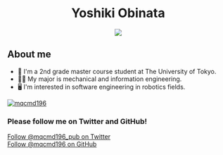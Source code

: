 <h1 align="center">
  <br/>Yoshiki Obinata
</h1>

<div align="center">
    <img src="https://komarev.com/ghpvc/?username=mqcmd196&style=flat-square&color=green">
</div>

## About me
- 🏫 I'm a 2nd grade master course student at The University of Tokyo.
- 👨‍🎓 My major is mechanical and information engineering.
- 🖥 I'm interested in software engineering in robotics fields.

[![mqcmd196](https://github-readme-stats.vercel.app/api?username=mqcmd196&count_private=true&show_icons=true&theme=dark)](https://github.com/mqcmd196)
### Please follow me on Twitter and GitHub!
<body>
    <a href="https://twitter.com/mqcmd196_pub?ref_src=twsrc%5Etfw" class="twitter-follow-button" data-show-count="false">Follow @mqcmd196_pub on Twitter</a>
    <!-- <script async src="https://platform.twitter.com/widgets.js" charset="utf-8"></script> -->
</body>
<br>
<body>
    <a class="github-button" href="https://github.com/mqcmd196" data-style="mega" data-count-href="/mqcmd196/followers" data-count-api="/users/mqcmd196#followers">Follow @mqcmd196 on GitHub</a>
</body>
